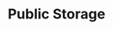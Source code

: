 ---
title: "Public Storage"
url: /chicago/public-storage-south-harlem-avenue/
shop: storage rental
---